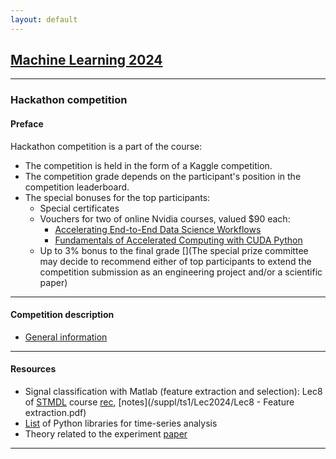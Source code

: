 ```yaml
---
layout: default
---
```


## [Machine Learning 2024](/suppl/ml/ml2024/)

---

### Hackathon competition

#### Preface
Hackathon competition is a part of the course:
* The competition is held in the form of a Kaggle competition.
* The competition grade depends on the participant's position in the competition leaderboard.
* The special bonuses for the top participants:
    * Special certificates
    * Vouchers for two of online Nvidia courses, valued $90 each:
        * [Accelerating End-to-End Data Science Workflows](https://courses.nvidia.com/courses/course-v1:DLI+S-DS-01+V1/)
        * [Fundamentals of Accelerated Computing with CUDA Python](https://courses.nvidia.com/courses/course-v1:DLI+C-AC-02+V1/)
    * Up to 3% bonus to the final grade
      [](The special prize committee may decide to recommend either of top participants to extend the competition submission as an engineering project and/or a scientific paper)

---

#### Competition description
* [General information](/suppl/ml/Lec2024/general_info.pdf)

---

#### Resources
* Signal classification with Matlab (feature extraction and selection): Lec8 of [STMDL](/suppl/ts1/ts1_main2024/) course [rec](https://sce-ac-il.zoom.us/rec/share/NFe9Y6QDzDeSB3VV48GW-XI2Mflg5XT7pfsm5bEOXT3nx1eoJ4gcFr3kklma0qvb.NNfud5urgEsVXLdl?startTime=1721654006000), [notes](/suppl/ts1/Lec2024/Lec8 - Feature extraction.pdf)
* [List](/blog/2024/packages/) of Python libraries for time-series analysis
* Theory related to the experiment [paper](/suppl/ml/Lec2024/Droplet.pdf)

---
